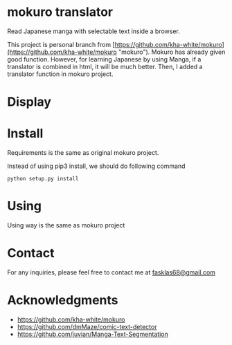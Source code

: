 # mokuro translator

Read Japanese manga with selectable text inside a browser.

This project is personal branch from  [https://github.com/kha-white/mokuro](https://github.com/kha-white/mokuro "mokuro"). Mokuro has already given good function. However, for learning Japanese by using Manga, if a translator is combined in html, it will be much better. Then, I added a translator function in mokuro project.

# Display

# Install
Requirements is the same as original mokuro project.

Instead of using pip3 install, we should do following command   
```commandline
python setup.py install
```

# Using
Using way is the same as mokuro project

# Contact
For any inquiries, please feel free to contact me at fasklas68@gmail.com

# Acknowledgments
- https://github.com/kha-white/mokuro
- https://github.com/dmMaze/comic-text-detector
- https://github.com/juvian/Manga-Text-Segmentation
